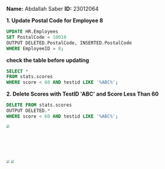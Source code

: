 **Name:** Abdallah Saber
**ID:** 23012064


**1. Update Postal Code for Employee 8**

```sql
UPDATE HR.Employees
SET PostalCode = 10010
OUTPUT DELETED.PostalCode, INSERTED.PostalCode
WHERE EmployeeID = 8;
```

**check the table before updating**

```sql
SELECT *
FROM stats.scores
WHERE score < 60 AND testid LIKE '%ABC%';
```

**2. Delete Scores with TestID 'ABC' and Score Less Than 60**

```sql
DELETE FROM stats.scores
OUTPUT DELETED.*
WHERE score < 60 AND testid LIKE '%ABC%';
```

<img src="./codedb3_step1.png" style="zoom:50%;" />

<br><br><br>


<img src="./codelab3_step2.png" style="zoom:50%;" />

<img src="./codelab3_step3.png" style="zoom:50%;" />